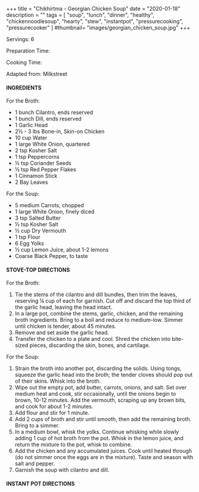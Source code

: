 +++
title = "Chikhirtma - Georgian Chicken Soup"
date = "2020-01-18"
description = ""
tags = [
    "soup",
    "lunch",
    "dinner",
    "healthy",
    "chickennoodlesoup", 
    "hearty",
    "stew",
    "instantpot",
    "pressurecooking",
    "pressurecooker"
]
#thumbnail= "images/georgian_chicken_soup.jpg"
+++

Servings: 6 <!--more-->

Preparation Time: 

Cooking Time: 

Adapted from: Milkstreet

#### INGREDIENTS 

For the Broth: 

* 1 bunch Cilantro, ends reserved
* 1 bunch Dill, ends reserved
* 1 Garlic Head 
* 2½ - 3 lbs Bone-in, Skin-on Chicken 
* 10 cup Water 
* 1 large White Onion, quartered 
* 2 tsp Kosher Salt 
* 1 tsp Peppercorns 
* ½ tsp Coriander Seeds 
* ½ tsp Red Pepper Flakes 
* 1 Cinnamon Stick 
* 2 Bay Leaves 

For the Soup: 

* 5 medium Carrots, chopped 
* 1 large White Onion, finely diced 
* 3 tsp Salted Butter 
* ½ tsp Kosher Salt  
* ½ cup Dry Vermouth 
* 1 tsp Flour 
* 6 Egg Yolks 
* ½ cup Lemon Juice, about 1-2 lemons
* Coarse Black Pepper, to taste

#### STOVE-TOP DIRECTIONS 

For the Broth: 

1. Tie the stems of the cilantro and dill bundles, then trim the leaves, reserving ¼ cup of each for garnish. Cut off and discard the top third of the garlic head, leaving the head intact. 
2. In a large pot, combine the stems, garlic, chicken, and the remaining broth ingredients. Bring to a boil and reduce to medium-low. Simmer until chicken is tender, about 45 minutes.
3. Remove and set aside the garlic head. 
4. Transfer the chicken to a plate and cool. Shred the chicken into bite-sized pieces, discarding the skin, bones, and cartilage. 

For the Soup: 

1. Strain the broth into another pot, discarding the solids. Using tongs, squeeze the garlic head into the broth; the tender cloves should pop out of their skins. Whisk into the broth. 
2. Wipe out the empty pot, add butter, carrots, onions, and salt. Set over medium heat and cook, stir occasionally, until the onions begin to brown, 10-12 minutes. Add the vermouth, scraping up any brown bits, and cook for about 1-2 minutes. 
3. Add flour and stir for 1 minute. 
4. Add 2 cups of broth and stir until smooth, then add the remaining broth. Bring to a simmer. 
5. In a medium bowl, whisk the yolks. Continue whisking while slowly adding 1 cup of hot broth from the pot. Whisk in the lemon juice, and return the mixture to the pot, whisk to combine. 
6. Add the chicken and any accumulated juices. Cook until heated through (do not simmer once the eggs are in the mixture). Taste and season with salt and pepper.
7. Garnish the soup with cilantro and dill.  

#### INSTANT POT DIRECTIONS 

